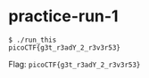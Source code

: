 # practice-run-1

```
$ ./run_this
picoCTF{g3t_r3adY_2_r3v3r53}
```

Flag: `picoCTF{g3t_r3adY_2_r3v3r53}`